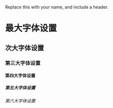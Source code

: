 Replace this with your name, and include a header.
# 最大字体设置
## 次大字体设置
### 第三大字体设置
#### 第四大字体设置
##### 第五大字体设置
###### 第六大字体设置
